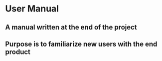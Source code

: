 # User Manual

## A manual written at the end of the project
## Purpose is to familiarize new users with the end product